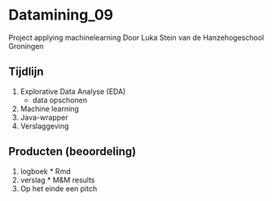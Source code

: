 # Datamining_09
Project applying machinelearning
Door Luka Stein van de Hanzehogeschool Groningen


## Tijdlijn

1. Explorative Data Analyse (EDA)
   + data opschonen
2. Machine learning
3. Java-wrapper
4. Verslaggeving

## Producten (beoordeling)

1. logboek    * Rmd
2. verslag    * M&M results
3. Op het einde een pitch

